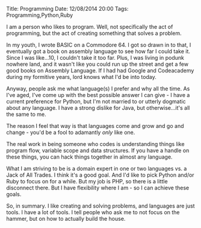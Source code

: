 Title: Programming
Date: 12/08/2014 20:00
Tags: Programming,Python,Ruby

I am a person who likes to program.  Well, not specifically the act of programming, but the act of creating something that solves a problem. 

In my youth, I wrote BASIC on a Commodore 64.  I got so drawn in to that, I eventually got a book on assembly language to see how far I could take it.  Since I was like...10, I couldn't take it too far.  Plus, I was living in podunk nowhere land, and it wasn't like you could run up the street and get a few good books on Assembly Language.  If I had had Google and Codeacademy during my formitive years, lord knows what I'd be into today.

Anyway, people ask me what language(s) I prefer and why all the time.  As I've aged, I've come up with the best possible answer I can give - I have a current preference for Python, but I'm not married to or utterly dogmatic about any language.  I have a strong dislike for Java, but otherwise...it's all the same to me.

The reason I feel that way is that languages come and grow and go and change - you'd be a fool to adamantly *only* like one.

The real work in being someone who codes is understanding things like program flow, variable scope and data structures.  If you have a handle on these things, you can hack things together in almost any language.

What I am striving to be is a domain expert in one or two languages vs. a Jack of All Trades.  I think it's a good goal.  And I'd like to pick Python and/or Ruby to focus on for a while.  But my job is PHP, so there is a little disconnect there.  But I have flexibility where I am - so I can achieve these goals.

So, in summary.  I like creating and solving problems, and languages are just tools.  I have a lot of tools.  I tell people who ask me to not focus on the hammer, but on how to actually build the house.

